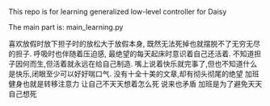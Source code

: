 This repo is for learning generalized low-level controller for Daisy

The main part is: main_learning.py





喜欢放假时放下担子时的放松大于放假本身, 既然无法死掉也就摆脱不了无穷无尽的担子. 呼吸时也伴随着压迫感, 最绝望的每天起床时意识着自己还活着.
不知道担子因何而生,但活着就永远在给自己制造.
嘴上说着快乐就完事了,但也不知道什么是快乐,闭眼至少可以好好喘口气.
没有十全十美的文章,却有彻头彻尾的绝望
加班健身也就是转移注意力 让自己不天天想着怎么死
说来也矛盾 加班是为了避免天天自己想死

